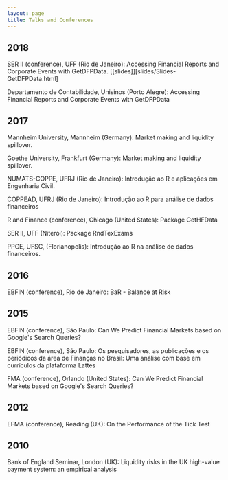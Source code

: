 ```yaml
---
layout: page
title: Talks and Conferences
---
```


## 2018

SER II (conference), UFF (Rio de Janeiro): Accessing Financial Reports and Corporate Events with GetDFPData. [[slides]][slides/Slides-GetDFPData.html]

Departamento de Contabilidade, Unisinos (Porto Alegre): Accessing Financial Reports and Corporate Events with GetDFPData

## 2017

Mannheim University, Mannheim (Germany): Market making and liquidity spillover.

Goethe University, Frankfurt (Germany): Market making and liquidity spillover.

NUMATS-COPPE, UFRJ (Rio de Janeiro): Introdução ao R e aplicações em Engenharia Civil.

COPPEAD, UFRJ (Rio de Janeiro): Introdução ao R para análise de dados financeiros

R and Finance (conference), Chicago (United States): Package GetHFData

SER II, UFF (Niterói): Package RndTexExams

PPGE, UFSC, (Florianopolis): Introdução ao R na análise de dados financeiros.

## 2016

EBFIN (conference), Rio de Janeiro: BaR - Balance at Risk

## 2015

EBFIN (conference), São Paulo: Can We Predict Financial Markets based on Google's Search Queries?

EBFIN (conference), São Paulo: Os pesquisadores, as publicações e os periódicos da área de Finanças no Brasil: Uma análise com base em currículos da plataforma Lattes

FMA (conference), Orlando (United States): Can We Predict Financial Markets based on Google's Search Queries?

## 2012

EFMA (conference), Reading (UK): On the Performance of the Tick Test

## 2010

Bank of England Seminar, London (UK): Liquidity risks in the UK high-value payment system: an empirical analysis
